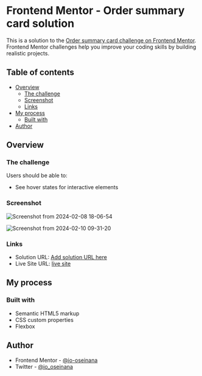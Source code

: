 # Frontend Mentor - Order summary card solution

This is a solution to the [Order summary card challenge on Frontend Mentor](https://www.frontendmentor.io/challenges/order-summary-component-QlPmajDUj). Frontend Mentor challenges help you improve your coding skills by building realistic projects. 

## Table of contents

- [Overview](#overview)
  - [The challenge](#the-challenge)
  - [Screenshot](#screenshot)
  - [Links](#links)
- [My process](#my-process)
  - [Built with](#built-with)
- [Author](#author)


## Overview

### The challenge

Users should be able to:

- See hover states for interactive elements

### Screenshot

![Screenshot from 2024-02-08 18-06-54](https://github.com/io-oseinana/order-summary-component-main/assets/105572944/9b77a4c8-d903-4200-948a-c2aab74001fc)

![Screenshot from 2024-02-10 09-31-20](https://github.com/io-oseinana/order-summary-component-main/assets/105572944/b81d23c3-0063-4570-b7d0-72ce98e9d70d)

### Links

- Solution URL: [Add solution URL here](https://your-solution-url.com)
- Live Site URL: [live site](https://io-oseinana.github.io/order-summary-component-main/)

## My process

### Built with

- Semantic HTML5 markup
- CSS custom properties
- Flexbox

## Author

- Frontend Mentor - [@io-oseinana](https://www.frontendmentor.io/profile/io-oseinana)
- Twitter - [@io_oseinana](https://www.twitter.com/io_oseinana)
